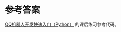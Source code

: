 # 参考答案

[QQ机器人开发快速入门（Python）](https://cloud.tencent.com/lab/courseDetail/1012757351629305?channel=p1001&sceneCode=q) 的课后练习参考代码。
